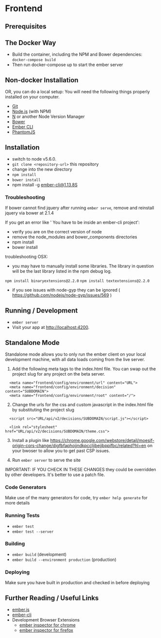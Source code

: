 # Frontend

## Prerequisites

## The Docker Way

* Build the container, including the NPM and Bower dependencies: `docker-compose build`
* Then run docker-compose up to start the ember server

## Non-docker Installation

OR, you can do a local setup:
You will need the following things properly installed on your computer.

* [Git](http://git-scm.com/)
* [Node.js](http://nodejs.org/) (with NPM)
* [N](https://github.com/tj/n) or another Node Version Manager
* [Bower](http://bower.io/)
* [Ember CLI](http://www.ember-cli.com/)
* [PhantomJS](http://phantomjs.org/)

## Installation

*  switch to node v5.6.0.
* `git clone <repository-url>` this repository
*  change into the new directory
* `npm install`
* `bower install`
*  npm install -g ember-cli@1.13.8S

### Troubleshooting

If bower cannot find jquery after running `ember serve`, remove and reinstall jquery via bower at 2.1.4

If you get an error like ' You have to be inside an ember-cli project':
* verify you are on the correct version of node
* remove the node_modules and bower_components directories
* npm install
* bower install


troubleshooting OSX:
- you may have to manually install some libraries. The library in question will be the last library listed in the npm debug log.

`npm install binaryextensions@2.2.0`
`npm install textextensions@2.2.0`

- if you see issues with node-gyp they can be ignored ( https://github.com/nodejs/node-gyp/issues/569 )

## Running / Development

* `ember server`
* Visit your app at [http://localhost:4200](http://localhost:4200).

## Standalone Mode

Standalone mode allows you to only run the ember client on your local development machine, with all data loads coming from the live server.

1. Add the following meta tags to the index.html file. You can swap out the project slug for any project on the beta server.

```
  <meta name="frontend/config/environment/url" content="URL">
  <meta name="frontend/config/environment/decision" content="SUBDOMAIN">
  <meta name="frontend/config/environment/root" content="/">
```

2. Change the urls for the css and custom javascript in the index.html file by substituting the project slug

 ```
   <script src="URL/api/v2/decisions/SUBDOMAIN/script.js"></script>

   <link rel="stylesheet" href="URL/api/v2/decisions/SUBDOMAIN/theme.css">
 ```

3. Install a plugin like https://chrome.google.com/webstore/detail/moesif-origin-cors-change/digfbfaphojjndkpccljibejjbppifbc/related?hl=en on your bwoser to allow you to get past CSP issues.

4. Run `ember server` to serve the site


IMPORTANT: IF YOU CHECK IN THESE CHANGES they could be overridden by other developers. It's better to use a patch file.

### Code Generators

Make use of the many generators for code, try `ember help generate` for more details

### Running Tests

* `ember test`
* `ember test --server`

### Building

* `ember build` (development)
* `ember build --environment production` (production)

### Deploying

Make sure you have built in production and checked in before deploying


## Further Reading / Useful Links

* [ember.js](http://emberjs.com/)
* [ember-cli](http://www.ember-cli.com/)
* Development Browser Extensions
  * [ember inspector for chrome](https://chrome.google.com/webstore/detail/ember-inspector/bmdblncegkenkacieihfhpjfppoconhi)
  * [ember inspector for firefox](https://addons.mozilla.org/en-US/firefox/addon/ember-inspector/)
